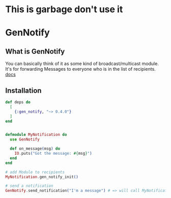 # This is garbage don't use it


# GenNotify

## What is GenNotify

You can basically think of it as some kind of broadcast/multicast module.
It's for forwarding Messages to everyone who is in the list of recipients.
[docs](https://hexdocs.pm/gen_notify/GenNotify.html#content)


## Installation

```elixir
def deps do
  [
    {:gen_notify, "~> 0.4.0"}
  ]
end
```

```elixir

defmodule MyNotification do
  use GenNotify

  def on_message(msg) do
    IO.puts("Got the message: #{msg}")
  end
end

# add Module to recipients
MyNotification.gen_notify_init()

# send a notification
GenNotify.send_notification("I'm a message") # => will call MyNotification.on_message/1

```


